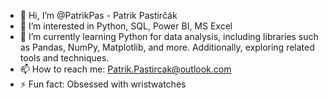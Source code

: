 - 👋 Hi, I’m @PatrikPas - Patrik Pastirčák
- 👀 I’m interested in Python, SQL, Power BI, MS Excel
- 🌱 I’m currently learning Python for data analysis, including libraries such as Pandas, NumPy, Matplotlib, and more. Additionally, exploring related tools and techniques.
- 📫 How to reach me: Patrik.Pastircak@outlook.com
- ⚡ Fun fact: Obsessed with wristwatches

<!---
PatrikPas/PatrikPas is a ✨ special ✨ repository because its `README.md` (this file) appears on your GitHub profile.
You can click the Preview link to take a look at your changes.
--->
